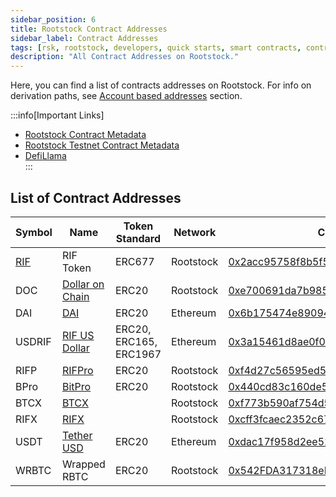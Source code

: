 ```yaml
---
sidebar_position: 6
title: Rootstock Contract Addresses
sidebar_label: Contract Addresses
tags: [rsk, rootstock, developers, quick starts, smart contracts, contract addresses]
description: "All Contract Addresses on Rootstock."
---
```


Here, you can find a list of contracts addresses on Rootstock. For info on derivation paths, see [Account based addresses](/concepts/account-based-addresses/) section.

:::info[Important Links]
- [Rootstock Contract Metadata](https://github.com/rsksmart/rsk-contract-metadata)
- [Rootstock Testnet Contract Metadata](https://github.com/rsksmart/rsk-testnet-contract-metadata) 
- [DefiLlama](https://defillama.com/bridge/rootstock-bridge)						
:::

## List of Contract Addresses

| Symbol |  Name | Token Standard  | Network | Contract Address | 
|---|---|---|---| ---|
|  [RIF](/concepts/rif-suite/token) |  RIF Token |  ERC677 | Rootstock | [0x2acc95758f8b5f583470ba265eb685a8f45fc9d5](https://explorer.rootstock.io/address/0x2acc95758f8b5f583470ba265eb685a8f45fc9d5) |
|  DOC |  [Dollar on Chain](https://moneyonchain.com/doc-bitcoin-stablecoin/) |  ERC20 | Rootstock | [0xe700691da7b9851f2f35f8b8182c69c53ccad9db](https://explorer.rootstock.io/address/0xe700691da7b9851f2f35f8b8182c69c53ccad9db) |
|  DAI |  [DAI](https://makerdao.com/) |  ERC20 | Ethereum | [0x6b175474e89094c44da98b954eedeac495271d0f](https://etherscan.io/token/0x6b175474e89094c44da98b954eedeac495271d0f) |
|  USDRIF |  [RIF US Dollar](https://rifonchain.com/) | ERC20, ERC165, ERC1967 | Ethereum | [0x3a15461d8ae0f0fb5fa2629e9da7d66a794a6e37](https://explorer.rootstock.io/address/0x3a15461d8ae0f0fb5fa2629e9da7d66a794a6e37) |
|  RIFP |  [RIFPro](https://rif.moneyonchain.com/metrics) |  ERC20 | Rootstock | [0xf4d27c56595ed59b66cc7f03cff5193e4bd74a61](https://explorer.rootstock.io/address/0xf4d27c56595ed59b66cc7f03cff5193e4bd74a61) |
|  BPro |  [BitPro](https://moneyonchain.com/bpro-income-for-bitcoin-holders/) |  ERC20 | Rootstock | [0x440cd83c160de5c96ddb20246815ea44c7abbca8](https://explorer.rootstock.io/address/0x440cd83c160de5c96ddb20246815ea44c7abbca8) |
|  BTCX |  [BTCX](https://moneyonchain.com/btcx-leveraged-bitcoin/) |  | Rootstock | [0xf773b590af754d597770937fa8ea7abdf2668370](https://explorer.rootstock.io/address/0xf773b590af754d597770937fa8ea7abdf2668370) |
|  RIFX |  [RIFX](https://rif.moneyonchain.com/metrics) |  | Rootstock | [0xcff3fcaec2352c672c38d77cb1a064b7d50ce7e1](https://explorer.rootstock.io/address/0xcff3fcaec2352c672c38d77cb1a064b7d50ce7e1) |
|  USDT |  [Tether USD](https://tether.to/) | ERC20  | Ethereum | [0xdac17f958d2ee523a2206206994597c13d831ec7](https://etherscan.io/token/0xdac17f958d2ee523a2206206994597c13d831ec7) |
|  WRBTC |  Wrapped RBTC | ERC20  | Rootstock | [0x542FDA317318eBf1d3DeAF76E0B632741a7e677d](https://rootstock.blockscout.com/token/0x542FDA317318eBf1d3DeAF76E0B632741a7e677d) |